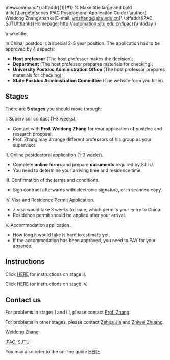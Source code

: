 \newcommand*{\affaddr}[1]{#1}
% Make title large and bold
\title{\Large\bfseries IPAC Postdoctoral Application Guide}
\author{
	Weidong Zhang\thanks{E-mail: wdzhang@sjtu.edu.cn}\\
\affaddr{IPAC, SJTU\thanks{Homepage: http://automation.sjtu.edu.cn/ipac}}\\
\today
}

\maketitle

In China, postdoc is a special 2-5 year position. The application has to be approved by 4 aspects:

- **Host professor** (The host professor makes the decision);
- **Department** (The host professor prepares materials for checking);
- **University Postdoc Administration Office** (The host professor prepares materials for checking);
- **State Postdoc Administration Committee** (The website form you fill in).

## Stages

There are **5 stages** you should move through:

I. Supervisor contact (1-3 weeks).

- Contact with **Prof. Weidong Zhang** for your application of postdoc and research proposal.
- Prof. Zhang may arrange different professors of his group as your supervisor.

II. Online postdoctoral application (1-3 weeks).

- Complete **online forms** and prepare **documents** required by SJTU.
- You need to determine your arriving time and residence time.

III. Confirmation of the terms and conditions.

- Sign contract afterwards with electronic signature, or in scanned copy.

IV. Visa and Residence Permit Application.

- Z visa would take 3 weeks to issue, which permits your entry to China.
- Residence permit should be applied after your arrival.

V. Accommodation application.

- How long it would take is hard to estimate yet.
- If the accommodation has been approved, you need to PAY for your absence.

## Instructions

Click [HERE](Instructions_on_stage_2.md) for instructions on stage II.

Click [HERE](Instructions_on_stage_4.md) for instructions on stage IV.

## Contact us

For problems in stages I and III, please contact [Prof. Zhang](mailto:wdzhang@sjtu.edu.cn).

For problems in other stages, please contact [Zehua Jia](mailto:598053117@qq.com) and [Zhiwei Zhuang](mailto:zzw1993@sjtu.edu.cn).

[Weidong Zhang](mailto:wdzhang@sjtu.edu.cn)

[IPAC, SJTU](http://automation.sjtu.edu.cn/ipac)

You may also refer to the on-line guide [HERE](https://github.com/kouyx/ipac-postdoc-guide/blob/master/README.md).
